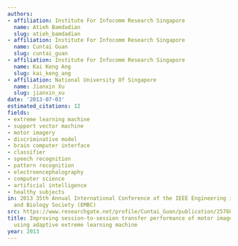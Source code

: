 ```yaml
---
authors:
- affiliation: Institute For Infocomm Research Singapore
  name: Atieh Bamdadian
  slug: atieh_bamdadian
- affiliation: Institute For Infocomm Research Singapore
  name: Cuntai Guan
  slug: cuntai_guan
- affiliation: Institute For Infocomm Research Singapore
  name: Kai Keng Ang
  slug: kai_keng_ang
- affiliation: National University Of Singapore
  name: Jianxin Xu
  slug: jianxin_xu
date: '2013-07-03'
estimated_citations: 12
fields:
- extreme learning machine
- support vector machine
- motor imagery
- discriminative model
- brain computer interface
- classifier
- speech recognition
- pattern recognition
- electroencephalography
- computer science
- artificial intelligence
- healthy subjects
in: 2013 35th Annual International Conference of the IEEE Engineering in Medicine
  and Biology Society (EMBC)
src: https://www.researchgate.net/profile/Cuntai_Guan/publication/257600729_Improving_session-to-session_transfer_performance_of_motor_imagery-based_BCI_using_adaptive_extreme_learning_machine/links/0deec53a297ef87323000000.pdf
title: Improving session-to-session transfer performance of motor imagery-based BCI
  using adaptive extreme learning machine
year: 2013
---
```

